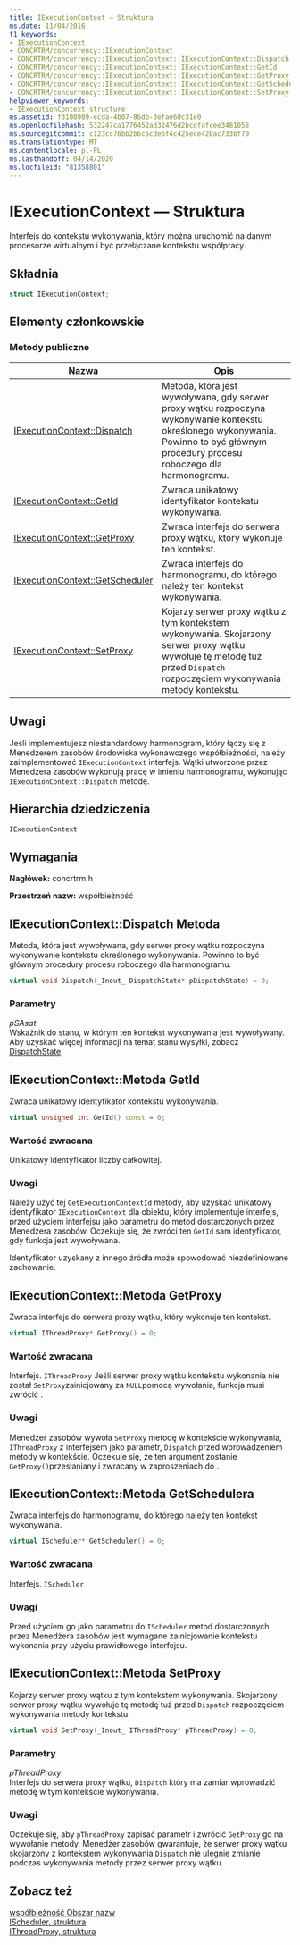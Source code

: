 ```yaml
---
title: IExecutionContext — Struktura
ms.date: 11/04/2016
f1_keywords:
- IExecutionContext
- CONCRTRM/concurrency::IExecutionContext
- CONCRTRM/concurrency::IExecutionContext::IExecutionContext::Dispatch
- CONCRTRM/concurrency::IExecutionContext::IExecutionContext::GetId
- CONCRTRM/concurrency::IExecutionContext::IExecutionContext::GetProxy
- CONCRTRM/concurrency::IExecutionContext::IExecutionContext::GetScheduler
- CONCRTRM/concurrency::IExecutionContext::IExecutionContext::SetProxy
helpviewer_keywords:
- IExecutionContext structure
ms.assetid: f3108089-ecda-4b07-86db-3efae60c31e0
ms.openlocfilehash: 532247ca1776452ad32476d2bcdfafcee3481058
ms.sourcegitcommit: c123cc76bb2b6c5cde6f4c425ece420ac733bf70
ms.translationtype: MT
ms.contentlocale: pl-PL
ms.lasthandoff: 04/14/2020
ms.locfileid: "81358801"
---
```

# <a name="iexecutioncontext-structure"></a>IExecutionContext — Struktura

Interfejs do kontekstu wykonywania, który można uruchomić na danym procesorze wirtualnym i być przełączane kontekstu współpracy.

## <a name="syntax"></a>Składnia

```cpp
struct IExecutionContext;
```

## <a name="members"></a>Elementy członkowskie

### <a name="public-methods"></a>Metody publiczne

|Nazwa|Opis|
|----------|-----------------|
|[IExecutionContext::Dispatch](#dispatch)|Metoda, która jest wywoływana, gdy serwer proxy wątku rozpoczyna wykonywanie kontekstu określonego wykonywania. Powinno to być głównym procedury procesu roboczego dla harmonogramu.|
|[IExecutionContext::GetId](#getid)|Zwraca unikatowy identyfikator kontekstu wykonywania.|
|[IExecutionContext::GetProxy](#getproxy)|Zwraca interfejs do serwera proxy wątku, który wykonuje ten kontekst.|
|[IExecutionContext::GetScheduler](#getscheduler)|Zwraca interfejs do harmonogramu, do którego należy ten kontekst wykonywania.|
|[IExecutionContext::SetProxy](#setproxy)|Kojarzy serwer proxy wątku z tym kontekstem wykonywania. Skojarzony serwer proxy wątku wywołuje tę metodę tuż przed `Dispatch` rozpoczęciem wykonywania metody kontekstu.|

## <a name="remarks"></a>Uwagi

Jeśli implementujesz niestandardowy harmonogram, który łączy się z Menedżerem zasobów środowiska wykonawczego współbieżności, należy zaimplementować `IExecutionContext` interfejs. Wątki utworzone przez Menedżera zasobów wykonują pracę w imieniu harmonogramu, wykonując `IExecutionContext::Dispatch` metodę.

## <a name="inheritance-hierarchy"></a>Hierarchia dziedziczenia

`IExecutionContext`

## <a name="requirements"></a>Wymagania

**Nagłówek:** concrtrm.h

**Przestrzeń nazw:** współbieżność

## <a name="iexecutioncontextdispatch-method"></a><a name="dispatch"></a>IExecutionContext::Dispatch Metoda

Metoda, która jest wywoływana, gdy serwer proxy wątku rozpoczyna wykonywanie kontekstu określonego wykonywania. Powinno to być głównym procedury procesu roboczego dla harmonogramu.

```cpp
virtual void Dispatch(_Inout_ DispatchState* pDispatchState) = 0;
```

### <a name="parameters"></a>Parametry

*pSAsat*<br/>
Wskaźnik do stanu, w którym ten kontekst wykonywania jest wywoływany. Aby uzyskać więcej informacji na temat stanu wysyłki, zobacz [DispatchState](dispatchstate-structure.md).

## <a name="iexecutioncontextgetid-method"></a><a name="getid"></a>IExecutionContext::Metoda GetId

Zwraca unikatowy identyfikator kontekstu wykonywania.

```cpp
virtual unsigned int GetId() const = 0;
```

### <a name="return-value"></a>Wartość zwracana

Unikatowy identyfikator liczby całkowitej.

### <a name="remarks"></a>Uwagi

Należy użyć tej `GetExecutionContextId` metody, aby uzyskać unikatowy identyfikator `IExecutionContext` dla obiektu, który implementuje interfejs, przed użyciem interfejsu jako parametru do metod dostarczonych przez Menedżera zasobów. Oczekuje się, że zwróci ten `GetId` sam identyfikator, gdy funkcja jest wywoływana.

Identyfikator uzyskany z innego źródła może spowodować niezdefiniowane zachowanie.

## <a name="iexecutioncontextgetproxy-method"></a><a name="getproxy"></a>IExecutionContext::Metoda GetProxy

Zwraca interfejs do serwera proxy wątku, który wykonuje ten kontekst.

```cpp
virtual IThreadProxy* GetProxy() = 0;
```

### <a name="return-value"></a>Wartość zwracana

Interfejs. `IThreadProxy` Jeśli serwer proxy wątku kontekstu wykonania nie został `SetProxy`zainicjowany za `NULL`pomocą wywołania, funkcja musi zwrócić .

### <a name="remarks"></a>Uwagi

Menedżer zasobów wywoła `SetProxy` metodę w kontekście wykonywania, `IThreadProxy` z interfejsem jako parametr, `Dispatch` przed wprowadzeniem metody w kontekście. Oczekuje się, że ten argument zostanie `GetProxy()`przesłaniany i zwracany w zaproszeniach do .

## <a name="iexecutioncontextgetscheduler-method"></a><a name="getscheduler"></a>IExecutionContext::Metoda GetSchedulera

Zwraca interfejs do harmonogramu, do którego należy ten kontekst wykonywania.

```cpp
virtual IScheduler* GetScheduler() = 0;
```

### <a name="return-value"></a>Wartość zwracana

Interfejs. `IScheduler`

### <a name="remarks"></a>Uwagi

Przed użyciem go jako parametru do `IScheduler` metod dostarczonych przez Menedżera zasobów jest wymagane zainicjowanie kontekstu wykonania przy użyciu prawidłowego interfejsu.

## <a name="iexecutioncontextsetproxy-method"></a><a name="setproxy"></a>IExecutionContext::Metoda SetProxy

Kojarzy serwer proxy wątku z tym kontekstem wykonywania. Skojarzony serwer proxy wątku wywołuje tę metodę tuż przed `Dispatch` rozpoczęciem wykonywania metody kontekstu.

```cpp
virtual void SetProxy(_Inout_ IThreadProxy* pThreadProxy) = 0;
```

### <a name="parameters"></a>Parametry

*pThreadProxy*<br/>
Interfejs do serwera proxy wątku, `Dispatch` który ma zamiar wprowadzić metodę w tym kontekście wykonywania.

### <a name="remarks"></a>Uwagi

Oczekuje się, aby `pThreadProxy` zapisać parametr i zwrócić `GetProxy` go na wywołanie metody. Menedżer zasobów gwarantuje, że serwer proxy wątku skojarzony z kontekstem wykonywania `Dispatch` nie ulegnie zmianie podczas wykonywania metody przez serwer proxy wątku.

## <a name="see-also"></a>Zobacz też

[współbieżność Obszar nazw](concurrency-namespace.md)<br/>
[IScheduler, struktura](ischeduler-structure.md)<br/>
[IThreadProxy, struktura](ithreadproxy-structure.md)
